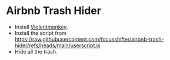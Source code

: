 # Airbnb Trash Hider

- Install [Violentmonkey](https://violentmonkey.github.io/).
- Install the script from https://raw.githubusercontent.com/focusshifter/airbnb-trash-hider/refs/heads/main/userscript.js
- Hide all the trash.
